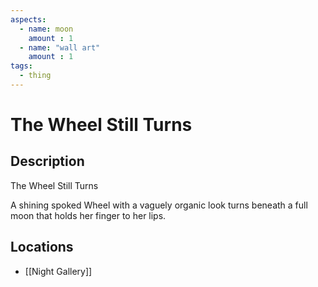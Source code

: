 ```yaml
---
aspects: 
  - name: moon
    amount : 1
  - name: "wall art"
    amount : 1
tags:
  - thing
---
```


# The Wheel Still Turns

## Description
The Wheel Still Turns

A shining spoked Wheel with a vaguely organic look turns beneath a full moon that holds her finger to her lips.
## Locations
- [[Night Gallery]]